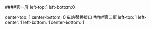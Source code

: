 ####第一屏
left-top:1
left-bottom:0

center-top: 1
center-bottom: 0
车站替换接口
####第二屏
left-top: 1
left-center: 1
left-bottom: 1
center-bottom: 1